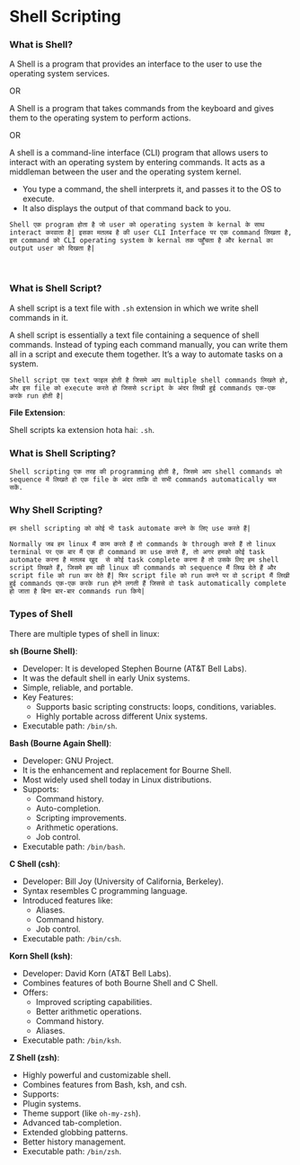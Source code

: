 # Shell Scripting

### What is Shell?

A Shell is a program that provides an interface to the user to use the operating system services.

OR

A Shell is a program that takes commands from the keyboard and gives them to the operating system to perform actions.

OR

A shell is a command-line interface (CLI) program that allows users to interact with an operating system by entering commands. It acts as a middleman between the user and the operating system kernel.
- You type a command, the shell interprets it, and passes it to the OS to execute.
- It also displays the output of that command back to you.

```Shell एक program होता है जो user को operating system के kernal के साथ interact करवाता है| इसका मतलब है की user CLI Interface पर एक command लिखता है, इस command को CLI operating system के kernal तक पहुँचता है और kernal का output user को दिखता है|```

<br>

### What is Shell Script?

A shell script is a text file with ```.sh``` extension in which we write shell commands in it.

A shell script is essentially a text file containing a sequence of shell commands. Instead of typing each command manually, you can write them all in a script and execute them together. It’s a way to automate tasks on a system.

```Shell script एक text फाइल होती है जिसमे आप multiple shell commands लिखते हो, और इस file को execute करते हो जिससे script के अंदर लिखी हुई commands एक-एक करके run होती है|```

**File Extension**:

Shell scripts ka extension hota hai: ```.sh```. 


### What is Shell Scripting?

```Shell scripting एक तरह की programming होती है, जिसमे आप shell commands को sequence में लिखते हो एक file के अंदर ताकि वो सभी commands automatically चल सकें.```


### Why Shell Scripting?

```हम shell scripting को कोई भी task automate करने के लिए use करते हैं|```

```Normally जब हम linux मैं काम करते हैं तो commands के through करते हैं तो linux terminal पर एक बार मैं एक ही command का use करते हैं, तो अगर हमको कोई task automate करना है मतलब खुद  से कोई task complete करना है तो उसके लिए हम shell script लिखते हैं, जिसमे हम वही linux की commands को sequence मैं लिख देते हैं और script file को run कर देते हैं| फिर script file को run करने पर वो script मैं लिखी हुई commands एक-एक करके run होने लगती हैं जिससे वो task automatically complete हो जाता है बिना बार-बार commands run किये|```


### Types of Shell

There are multiple types of shell in linux:

**sh (Bourne Shell)**:
- Developer: It is developed Stephen Bourne (AT&T Bell Labs).
- It was the default shell in early Unix systems.
- Simple, reliable, and portable.
- Key Features:
  - Supports basic scripting constructs: loops, conditions, variables.
  - Highly portable across different Unix systems.
- Executable path: ```/bin/sh```.
 
**Bash (Bourne Again Shell)**:
- Developer: GNU Project.
- It is the enhancement and replacement for Bourne Shell.
- Most widely used shell today in Linux distributions.
- Supports:
  - Command history.
  - Auto-completion.
  - Scripting improvements.
  - Arithmetic operations.
  - Job control.
- Executable path: ```/bin/bash```.

**C Shell (csh)**:
- Developer: Bill Joy (University of California, Berkeley).
- Syntax resembles C programming language.
- Introduced features like:
  - Aliases.
  - Command history.
  - Job control.
- Executable path: ```/bin/csh```.

**Korn Shell (ksh)**:
- Developer: David Korn (AT&T Bell Labs).
- Combines features of both Bourne Shell and C Shell.
- Offers:
  - Improved scripting capabilities.
  - Better arithmetic operations.
  - Command history.
  - Aliases.
 - Executable path: ```/bin/ksh```.

**Z Shell (zsh)**:
-  Highly powerful and customizable shell.
-  Combines features from Bash, ksh, and csh.
-  Supports:
  - Plugin systems.
  - Theme support (like ```oh-my-zsh```).
  - Advanced tab-completion.
  - Extended globbing patterns.
  - Better history management.
- Executable path: ```/bin/zsh```.

